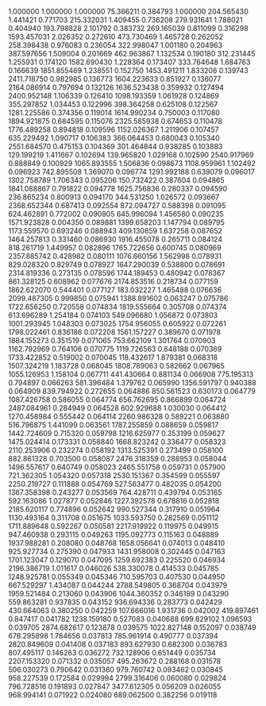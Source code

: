 1.000000	1.000000	1.000000
75.366211	0.384793	1.000000
204.565430	1.441421	0.771703
215.332031	1.409455	0.736208
279.931641	1.788021	0.404940
193.798828	2.101792	0.383732
269.165039	0.811099	0.316298
1593.457031	2.026352	0.272610
473.730469	1.465728	0.262052
258.398438	0.976083	0.236054
322.998047	1.001180	0.204963
387.597656	1.509004	0.201669
462.963867	1.132534	0.190180
312.231445	1.255931	0.174120
1582.690430	1.228364	0.173407
333.764648	1.684763	0.166639
1851.855469	1.238551	0.152750
1453.491211	1.833206	0.139743
2411.718750	0.982985	0.136773
1604.223633	0.851927	0.136077
2164.086914	0.797694	0.132126
1636.523438	0.359932	0.127494
2400.952148	1.106339	0.126410
1098.193359	1.061928	0.124869
355.297852	1.034453	0.122996
398.364258	0.625108	0.122567
1281.225586	0.374356	0.119014
1614.990234	0.750003	0.117080
1894.921875	0.684595	0.115076
2325.585938	0.674653	0.110478
1776.489258	0.894818	0.109596
1152.026367	1.211906	0.107457
635.229492	1.090717	0.106383
366.064453	0.680043	0.105340
2551.684570	0.475153	0.104369
301.464844	0.938285	0.103883
129.199219	1.411667	0.102694
139.965820	1.029168	0.102590
2540.917969	0.888849	0.100929
1065.893555	1.506836	0.098673
1108.959961	1.102492	0.096923
742.895508	1.369070	0.096774
1291.992188	0.639079	0.096017
1302.758789	1.706343	0.095206
150.732422	0.387604	0.094865
1841.088867	0.791822	0.094778
1625.756836	0.280337	0.094590
236.865234	0.800913	0.094170
344.531250	1.026572	0.093667
2368.652344	0.687413	0.092554
872.094727	0.588398	0.091095
624.462891	0.772002	0.090805
645.996094	1.456580	0.090235
1571.923828	0.004350	0.089881
1399.658203	1.147794	0.089795
1173.559570	0.693246	0.088943
409.130859	1.637258	0.087652
1464.257813	0.331460	0.086930
1916.455078	0.265711	0.084124
818.261719	1.449957	0.082896
1765.722656	0.600745	0.080969
2357.885742	0.428982	0.080111
1076.660156	1.562998	0.078931
829.028320	0.829749	0.078927
1647.290039	0.538800	0.078691
2314.819336	0.273135	0.078596
1744.189453	0.480942	0.078367
861.328125	0.608962	0.077676
2174.853516	0.218734	0.077159
1862.622070	0.544401	0.077127
183.032227	1.465488	0.076636
2099.487305	0.999850	0.075941
1388.891602	0.063247	0.075786
1722.656250	0.720558	0.074834
1819.555664	0.305708	0.074374
613.696289	1.254184	0.074103
549.096680	1.056872	0.073803
1001.293945	1.048303	0.073025
1754.956055	0.605922	0.072261
1798.022461	0.836186	0.072208
1561.157227	0.389670	0.071978
1884.155273	0.351519	0.071065
753.662109	1.301764	0.070903
1162.792969	0.764106	0.070775
1119.726563	0.648188	0.070369
1733.422852	0.519002	0.070045
118.432617	1.879381	0.068318
1507.324219	1.183728	0.068045
1808.789063	0.582662	0.067965
1055.126953	1.158104	0.067711
441.430664	0.881134	0.066908
775.195313	0.794897	0.066263
581.396484	1.379762	0.065990
1356.591797	0.940388	0.064909
839.794922	0.272655	0.064886
850.561523	0.630173	0.064779
1087.426758	0.586055	0.064774
656.762695	0.866899	0.064724
2487.084961	0.284949	0.064528
602.929688	1.030030	0.064412
1270.458984	0.555442	0.064114
2260.986328	0.589221	0.063880
516.796875	1.441099	0.063561
1787.255859	0.088659	0.059817
1442.724609	0.715320	0.059798
1216.625977	0.353199	0.059627
1475.024414	0.173331	0.058840
1668.823242	0.336477	0.058323
2110.253906	0.232274	0.058192
1313.525391	0.273499	0.058100
882.861328	0.703500	0.058087
2476.318359	0.288953	0.058044
1496.557617	0.640749	0.058023
2465.551758	0.059731	0.057900
721.362305	1.054320	0.057318
2530.151367	0.354599	0.055597
2250.219727	0.111888	0.054769
527.563477	0.482035	0.054200
1367.358398	0.243277	0.053569
764.428711	0.439794	0.053165
592.163086	1.027877	0.052846
1227.392578	0.678816	0.052818
2185.620117	0.774896	0.052642
990.527344	0.317910	0.051964
1130.493164	0.311708	0.051675
1033.593750	0.282569	0.051112
1711.889648	0.592267	0.050581
2217.919922	0.119975	0.049915
947.460938	0.293115	0.049263
1195.092773	0.115163	0.048889
1937.988281	0.208080	0.048768
1658.056641	0.074013	0.048410
925.927734	0.275390	0.047933
1431.958008	0.302445	0.047163
1701.123047	0.129070	0.047095
1259.692383	0.225520	0.046934
2196.386719	1.011617	0.046026
538.330078	0.414533	0.045785
1248.925781	0.055349	0.045346
710.595703	0.407530	0.044950
667.529297	1.434087	0.044244
2788.549805	0.368704	0.043979
1959.521484	0.213060	0.043906
1044.360352	0.346189	0.043290
559.863281	0.937835	0.043152
936.694336	0.283773	0.042429
430.664063	0.380250	0.042259
107.666016	1.931736	0.042002
419.897461	0.847417	0.041782
1238.159180	0.527083	0.040688
699.829102	1.096593	0.039705
2874.682617	0.123878	0.039575
1022.827148	0.152097	0.038749
678.295898	1.784656	0.037813
785.961914	0.490777	0.037394
2820.849609	0.041408	0.037183
893.627930	0.682300	0.036783
807.495117	0.146263	0.036272
732.128906	0.651449	0.035734
2207.153320	0.071332	0.035057
495.263672	0.288168	0.031578
506.030273	0.790642	0.031360
979.760742	0.093462	0.030845
958.227539	0.172584	0.029994
2799.316406	0.060080	0.029824
796.728516	0.191893	0.027847
3477.612305	0.056209	0.026055
968.994141	0.071922	0.024080
689.062500	0.382256	0.019118
